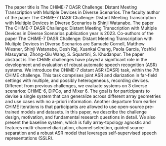 The paper title is The CHiME-7 DASR Challenge: Distant Meeting Transcription with Multiple Devices in Diverse Scenarios.
The faculty author of the paper The CHiME-7 DASR Challenge: Distant Meeting Transcription with Multiple Devices in Diverse Scenarios is Shinji Watanabe.
The paper The CHiME-7 DASR Challenge: Distant Meeting Transcription with Multiple Devices in Diverse Scenarios publication year is 2023.
Co-authors of the paper The CHiME-7 DASR Challenge: Distant Meeting Transcription with Multiple Devices in Diverse Scenarios are Samuele Cornell, Matthew Wiesner, Shinji Watanabe, Desh Raj, Xuankai Chang, Paola García, Yoshiki Masuyama, Zhong-Qiu Wang, S. Squartini, S. Khudanpur.
The paper abstract is The CHiME challenges have played a significant role in the development and evaluation of robust automatic speech recognition (ASR) systems. We introduce the CHiME-7 distant ASR (DASR) task, within the 7th CHiME challenge. This task comprises joint ASR and diarization in far-field settings with multiple, and possibly heterogeneous, recording devices. Different from previous challenges, we evaluate systems on 3 diverse scenarios: CHiME-6, DiPCo, and Mixer 6. The goal is for participants to devise a single system that can generalize across different array geometries and use cases with no a-priori information. Another departure from earlier CHiME iterations is that participants are allowed to use open-source pre-trained models and datasets. In this paper, we describe the challenge design, motivation, and fundamental research questions in detail. We also present the baseline system, which is fully array-topology agnostic and features multi-channel diarization, channel selection, guided source separation and a robust ASR model that leverages self-supervised speech representations (SSLR).
